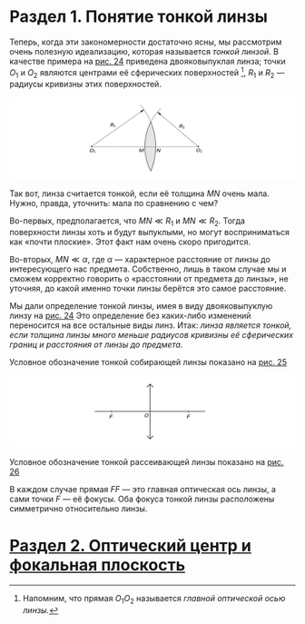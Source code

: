 # Раздел 1. Понятие тонкой линзы

Теперь, когда эти закономерности достаточно ясны, мы рассмотрим очень полезную идеализацию, которая называется _тонкой линзой_. В качестве примера на [рис. 24](/image/Рисунок24.jpg) приведена двояковыпуклая линза; точки $O_1$ и $O_2$ являются центрами её сферических поверхностей [^6], $R_1$ и $R_2$ — радиусы кривизны этих поверхностей.

![К определению тонкой линзы](/image/Рисунок24.jpg)

Так вот, линза считается тонкой, если её толщина $MN$ очень мала. Нужно, правда, уточнить: мала по сравнению с чем?

Во-первых, предполагается, что $MN \ll R_1$ и $MN \ll R_2$. Тогда поверхности линзы хоть и будут выпуклыми, но могут восприниматься как «почти плоские». Этот факт нам очень скоро пригодится.

Во-вторых, $MN \ll \alpha$, где $\alpha$ — характерное расстояние от линзы до интересующего нас предмета. Собственно, лишь в таком случае мы и сможем корректно говорить о «расстоянии от предмета до линзы», не уточняя, до какой именно точки линзы берётся это самое расстояние.

Мы дали определение тонкой линзы, имея в виду двояковыпуклую линзу на [рис. 24](/image/Рисунок24.jpg) Это определение без каких-либо изменений переносится на все остальные виды линз. Итак: _линза является тонкой, если толщина линзы много меньше радиусов кривизны её сферических границ и расстояния от линзы до предмета._

Условное обозначение тонкой собирающей линзы показано на [рис. 25](/image/Рисунок25.jpg)

![Обозначение тонкой собирающей линзы](/image/Рисунок25.jpg)

Условное обозначение тонкой рассеивающей линзы показано на [рис. 26](/image/Рисунок26.jpg)

В каждом случае прямая $FF$ — это главная оптическая ось линзы, а сами точки $F$ — её фокусы. Оба фокуса тонкой линзы расположены симметрично относительно линзы.

[^6]: Напомним, что прямая $O_1O_2$ называется _главной оптической осью линзы._
# [Раздел 2. Оптический центр и фокальная плоскость](/Тонкие%20линзы.%20Ход%20лучей/Оптический%20центр%20и%20фокальная%20плоскость.md)
